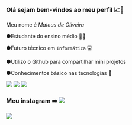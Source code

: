 ### Olá sejam bem-vindos ao meu perfil 📈👋


Meu nome é *Mateus de Oliveira*


●Estudante do ensino médio 🧑‍🎓

●Futuro técnico em `Informática` 💻

●Utilizo o Github para compartilhar mini projetos 

●Conhecimentos básico nas tecnologias 🔽

![](https://img.shields.io/badge/HTML5-E34F26?style=for-the-badge&logo=html5&logoColor=white) ![](https://img.shields.io/badge/CSS3-1572B6?style=for-the-badge&logo=css3&logoColor=white) ![](https://img.shields.io/badge/JavaScript-323330?style=for-the-badge&logo=javascript&logoColor=F7DF1E)

### Meu instagram ➡️ [![](https://img.shields.io/badge/Instagram-E4405F?style=for-the-badge&logo=instagram&logoColor=white)](https://www.instagram.com/pereiramateusdeoliveira/?next=%2F)

![](https://media.tenor.com/Zb_1QeHyHBAAAAAi/hva-hogeschool-van-amsterdam.gif)


